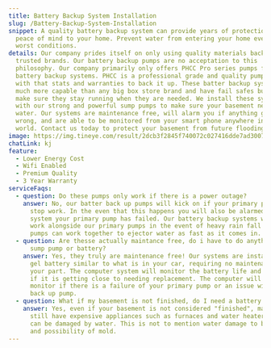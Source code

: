 ```yaml
---
title: Battery Backup System Installation
slug: /Battery-Backup-System-Installation
snippet: A quality battery backup system can provide years of protection and
  peace of mind to your home. Prevent water from entering your home even in the
  worst conditions.
details: Our company prides itself on only using quality materials backed by
  trusted brands. Our battery backup pumps are no acceptation to this
  philosophy. Our company primarily only offers PHCC Pro series pumps for
  battery backup systems. PHCC is a professional grade and quality pump builder
  with that stats and warranties to back it up. These batter backup systems are
  much more capable than any big box store brand and have fail safes built in to
  make sure they stay running when they are needed. We install these systems
  with our strong and powerful sump pumps to make sure your basement never sees
  water. Our systems are maintenance free, will alarm you if anything goes
  wrong, and are able to be monitored from your smart phone anywhere in the
  world. Contact us today to protect your basement from future flooding.
image: https://img.tineye.com/result/2dcb3f2845f740072c027416dde7ad300758825cc0df3daa3a512f04e882fe25?size=160
chatLink: kj
feature:
  - Lower Energy Cost
  - Wifi Enabled
  - Premium Quality
  - 3 Year Warranty
serviceFaqs:
  - question: Do these pumps only work if there is a power outage?
    answer: No, our batter back up pumps will kick on if your primary pump every
      stop work. In the even that this happens you will also be alarmed by the
      system your primary pump has failed. Our battery backup systems will also
      work alongside our primary pumps in the event of heavy rain fall both
      pumps can work together to ejector water as fast as it comes in.
  - question: Are thesse actually maintance free, do i have to do anything with the
      sump pump or battery?
    answer: Yes, they truly are maintenance free! Our systems are installed with a
      gel battery similar to what is in your car, requiring no maintenance on
      your part. The computer system will monitor the battery life and alarm you
      if it is getting close to needing replacement. The computer will also
      monitor if there is a failure of your primary pump or an issue with your
      back up pump.
  - question: What if my basement is not finished, do I need a battery backup system?
    answer: Yes, even if your basement is not considered "finished", many homes
      still have expensive appliances such as furnaces and water heaters that
      can be damaged by water. This is not to mention water damage to belongs,
      and possibility of mold.
---
```

